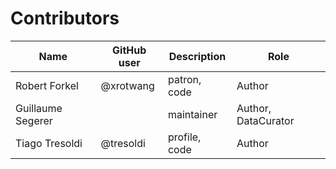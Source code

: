 # Contributors

Name | GitHub user | Description | Role
--- | --- | --- | ---
Robert Forkel | @xrotwang | patron, code | Author
Guillaume Segerer | | maintainer | Author, DataCurator
Tiago Tresoldi | @tresoldi | profile, code | Author
